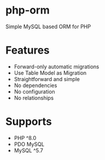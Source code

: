 # php-orm
Simple MySQL based ORM for PHP

# Features
 - Forward-only automatic migrations
 - Use Table Model as Migration
 - Straightforward and simple
 - No dependencies
 - No configuration
 - No relationships

# Supports
 - PHP ^8.0
 - PDO MySQL
 - MySQL ^5.7